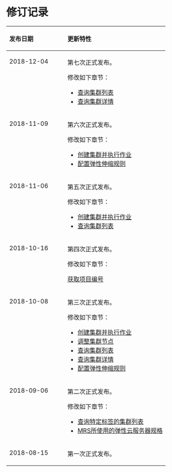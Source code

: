 # 修订记录<a name="ZH-CN_TOPIC_0109962569"></a>

<a name="table47117586172444"></a>
<table><thead align="left"><tr id="row47109321172444"><th class="cellrowborder" valign="top" width="36.480000000000004%" id="mcps1.1.3.1.1"><p id="p57758620172444"><a name="p57758620172444"></a><a name="p57758620172444"></a><strong id="b50065540172444"><a name="b50065540172444"></a><a name="b50065540172444"></a>发布日期</strong></p>
</th>
<th class="cellrowborder" valign="top" width="63.519999999999996%" id="mcps1.1.3.1.2"><p id="p28776948172444"><a name="p28776948172444"></a><a name="p28776948172444"></a><strong id="b57665942172444"><a name="b57665942172444"></a><a name="b57665942172444"></a>更新特性</strong></p>
</th>
</tr>
</thead>
<tbody><tr id="row17658142913393"><td class="cellrowborder" valign="top" width="36.480000000000004%" headers="mcps1.1.3.1.1 "><p id="p12658192911397"><a name="p12658192911397"></a><a name="p12658192911397"></a>2018-12-04</p>
</td>
<td class="cellrowborder" valign="top" width="63.519999999999996%" headers="mcps1.1.3.1.2 "><p id="p14658929143920"><a name="p14658929143920"></a><a name="p14658929143920"></a>第七次正式发布。</p>
<p id="p953864923914"><a name="p953864923914"></a><a name="p953864923914"></a>修改如下章节：</p>
<a name="ul16554105217399"></a><a name="ul16554105217399"></a><ul id="ul16554105217399"><li><a href="查询集群列表.md">查询集群列表</a></li><li><a href="查询集群详情.md">查询集群详情</a></li></ul>
</td>
</tr>
<tr id="row43086443617"><td class="cellrowborder" valign="top" width="36.480000000000004%" headers="mcps1.1.3.1.1 "><p id="p15309847369"><a name="p15309847369"></a><a name="p15309847369"></a>2018-11-09</p>
</td>
<td class="cellrowborder" valign="top" width="63.519999999999996%" headers="mcps1.1.3.1.2 "><p id="p772919159367"><a name="p772919159367"></a><a name="p772919159367"></a>第六次正式发布。</p>
<p id="p773101519363"><a name="p773101519363"></a><a name="p773101519363"></a>修改如下章节：</p>
<a name="ul1273441510365"></a><a name="ul1273441510365"></a><ul id="ul1273441510365"><li><a href="创建集群并执行作业.md">创建集群并执行作业</a></li><li><a href="配置弹性伸缩规则.md">配置弹性伸缩规则</a></li></ul>
</td>
</tr>
<tr id="row1772615555216"><td class="cellrowborder" valign="top" width="36.480000000000004%" headers="mcps1.1.3.1.1 "><p id="p1472610575219"><a name="p1472610575219"></a><a name="p1472610575219"></a>2018-11-06</p>
</td>
<td class="cellrowborder" valign="top" width="63.519999999999996%" headers="mcps1.1.3.1.2 "><p id="p38621829135212"><a name="p38621829135212"></a><a name="p38621829135212"></a>第五次正式发布。</p>
<p id="p886372913521"><a name="p886372913521"></a><a name="p886372913521"></a>修改如下章节：</p>
<a name="ul23783397522"></a><a name="ul23783397522"></a><ul id="ul23783397522"><li><a href="创建集群并执行作业.md">创建集群并执行作业</a></li><li><a href="查询集群列表.md">查询集群列表</a></li></ul>
</td>
</tr>
<tr id="row1624294714487"><td class="cellrowborder" valign="top" width="36.480000000000004%" headers="mcps1.1.3.1.1 "><p id="p0243647174815"><a name="p0243647174815"></a><a name="p0243647174815"></a>2018-10-16</p>
</td>
<td class="cellrowborder" valign="top" width="63.519999999999996%" headers="mcps1.1.3.1.2 "><p id="p385514314491"><a name="p385514314491"></a><a name="p385514314491"></a>第四次正式发布。</p>
<p id="p128571304913"><a name="p128571304913"></a><a name="p128571304913"></a>修改如下章节：</p>
<p id="p198321310194911"><a name="p198321310194911"></a><a name="p198321310194911"></a><a href="获取项目编号.md">获取项目编号</a></p>
</td>
</tr>
<tr id="row1616113238399"><td class="cellrowborder" valign="top" width="36.480000000000004%" headers="mcps1.1.3.1.1 "><p id="p845611302390"><a name="p845611302390"></a><a name="p845611302390"></a>2018-10-08</p>
</td>
<td class="cellrowborder" valign="top" width="63.519999999999996%" headers="mcps1.1.3.1.2 "><p id="p316252363910"><a name="p316252363910"></a><a name="p316252363910"></a>第三次正式发布。</p>
<p id="p184021747102519"><a name="p184021747102519"></a><a name="p184021747102519"></a>修改如下章节：</p>
<a name="ul18383155543919"></a><a name="ul18383155543919"></a><ul id="ul18383155543919"><li><a href="创建集群并执行作业.md">创建集群并执行作业</a></li><li><a href="调整集群节点.md">调整集群节点</a></li><li><a href="查询集群列表.md">查询集群列表</a></li><li><a href="查询集群详情.md">查询集群详情</a></li><li><a href="配置弹性伸缩规则.md">配置弹性伸缩规则</a></li></ul>
</td>
</tr>
<tr id="row9844164401011"><td class="cellrowborder" valign="top" width="36.480000000000004%" headers="mcps1.1.3.1.1 "><p id="p12844134414106"><a name="p12844134414106"></a><a name="p12844134414106"></a>2018-09-06</p>
</td>
<td class="cellrowborder" valign="top" width="63.519999999999996%" headers="mcps1.1.3.1.2 "><p id="p315611112116"><a name="p315611112116"></a><a name="p315611112116"></a>第二次正式发布。</p>
<p id="p316018110113"><a name="p316018110113"></a><a name="p316018110113"></a>修改如下章节：</p>
<a name="ul512143081115"></a><a name="ul512143081115"></a><ul id="ul512143081115"><li><a href="查询特定标签的集群列表.md">查询特定标签的集群列表</a></li><li><a href="MRS所使用的弹性云服务器规格.md">MRS所使用的弹性云服务器规格</a></li></ul>
</td>
</tr>
<tr id="row7197131743114"><td class="cellrowborder" valign="top" width="36.480000000000004%" headers="mcps1.1.3.1.1 "><p id="p71991217153118"><a name="p71991217153118"></a><a name="p71991217153118"></a>2018-08-15</p>
</td>
<td class="cellrowborder" valign="top" width="63.519999999999996%" headers="mcps1.1.3.1.2 "><p id="p119911716316"><a name="p119911716316"></a><a name="p119911716316"></a>第一次正式发布。</p>
</td>
</tr>
</tbody>
</table>

